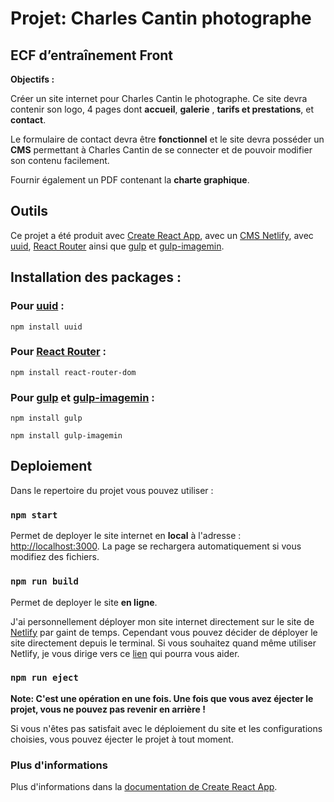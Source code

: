 # Projet: Charles Cantin photographe
## ECF d’entraînement Front

__Objectifs :__

Créer un site internet pour Charles Cantin le photographe. 
Ce site devra contenir son logo, 4 pages dont __accueil__, __galerie__ , __tarifs et prestations__, et __contact__. 

Le formulaire de contact devra être __fonctionnel__ et le site devra posséder un __CMS__ permettant à Charles Cantin de se connecter et de pouvoir modifier son contenu facilement. 

Fournir également un PDF contenant la __charte graphique__. 

## Outils 

Ce projet a été produit avec [Create React App](https://create-react-app.dev/), avec un [CMS Netlify](https://www.netlifycms.org/), avec [uuid](https://www.uuidgenerator.net/), [React Router](https://reactrouter.com/en/main) ainsi que [gulp](https://gulpjs.com/) et [gulp-imagemin](https://www.npmjs.com/package/gulp-imagemin). 

## Installation des packages :

### Pour [uuid](https://www.uuidgenerator.net/) :

`npm install uuid`

### Pour [React Router](https://reactrouter.com/en/main) :

`npm install react-router-dom`

### Pour [gulp](https://gulpjs.com/) et [gulp-imagemin](https://www.npmjs.com/package/gulp-imagemin) :

`npm install gulp`

`npm install gulp-imagemin`

## Deploiement

Dans le repertoire du projet vous pouvez utiliser :

### `npm start`

Permet de deployer le site internet en __local__ à l'adresse : [http://localhost:3000](http://localhost:3000). 
La page se rechargera automatiquement si vous modifiez des fichiers.

### `npm run build`

Permet de deployer le site __en ligne__. 

J'ai personnellement déployer mon site internet directement sur le site de [Netlify](https://www.netlify.com/) par gaint de temps.
Cependant vous pouvez décider de déployer le site directement depuis le terminal. 
Si vous souhaitez quand même utiliser Netlify, je vous dirige vers ce [lien](https://www.netlify.com/blog/2016/07/22/deploy-react-apps-in-less-than-30-seconds/) qui pourra vous aider.

### `npm run eject`

**Note: C'est une opération en une fois. Une fois que vous avez éjecter le projet, vous ne pouvez pas revenir en arrière !**

Si vous n'êtes pas satisfait avec le déploiement du site et les configurations choisies, vous pouvez éjecter le projet à tout moment. 

### Plus d'informations

Plus d'informations dans la [documentation de Create React App](https://create-react-app.dev/docs/getting-started/).

